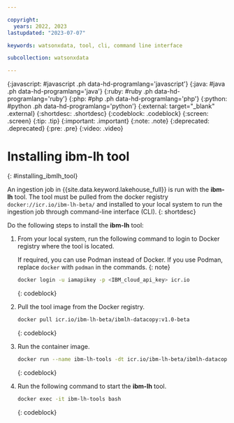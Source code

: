 ```yaml
---

copyright:
  years: 2022, 2023
lastupdated: "2023-07-07"

keywords: watsonxdata, tool, cli, command line interface

subcollection: watsonxdata

---
```


{:javascript: #javascript .ph data-hd-programlang='javascript'}
{:java: #java .ph data-hd-programlang='java'}
{:ruby: #ruby .ph data-hd-programlang='ruby'}
{:php: #php .ph data-hd-programlang='php'}
{:python: #python .ph data-hd-programlang='python'}
{:external: target="_blank" .external}
{:shortdesc: .shortdesc}
{:codeblock: .codeblock}
{:screen: .screen}
{:tip: .tip}
{:important: .important}
{:note: .note}
{:deprecated: .deprecated}
{:pre: .pre}
{:video: .video}

# Installing ibm-lh tool
{: #installing_ibmlh_tool}

An ingestion job in {{site.data.keyword.lakehouse_full}} is run with the **ibm-lh** tool. The tool must be pulled from the docker registry `docker://icr.io/ibm-lh-beta/` and installed to your local system to run the ingestion job through command-line interface (CLI).
{: shortdesc}

Do the following steps to install the **ibm-lh** tool:

1. From your local system, run the following command to login to Docker registry where the tool is located.

   If required, you can use Podman instead of Docker. If you use Podman, replace `docker` with `podman` in the commands.
   {: note}

   ```bash
   docker login -u iamapikey -p <IBM_cloud_api_key> icr.io
   ```
   {: codeblock}

2. Pull the tool image from the Docker registry.

   ```bash
   docker pull icr.io/ibm-lh-beta/ibmlh-datacopy:v1.0-beta
   ```
   {: codeblock}

3. Run the container image.

   ```bash
   docker run --name ibm-lh-tools -dt icr.io/ibm-lh-beta/ibmlh-datacopy:1.0-beta
   ```
   {: codeblock}

4. Run the following command to start the **ibm-lh** tool.

   ```bash
   docker exec -it ibm-lh-tools bash
   ```
   {: codeblock}
